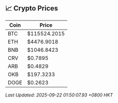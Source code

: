 ## 📈 Crypto Prices

| Coin | Price |
| ---- | ----- |
| BTC | $115524.2015 |
| ETH | $4476.9018 |
| BNB | $1046.8423 |
| CRV | $0.7895 |
| ARB | $0.4829 |
| OKB | $197.3233 |
| DOGE | $0.2623 |

_Last Updated: 2025-09-22 01:50:07.93 +0800 HKT_